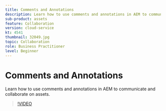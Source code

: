 ```yaml
---
title: Comments and Annotations
description: Learn how to use comments and annotations in AEM to communicate and collaborate on assets.
sub-product: assets
feature: Collaboration
version: cloud-service
kt: 4541
thumbnail: 32049.jpg
topic: Collaboration
role: Business Practitioner
level: Beginner
---
```


# Comments and Annotations

Learn how to use comments and annotations in AEM to communicate and collaborate on assets.

>[!VIDEO](https://video.tv.adobe.com/v/32049/?quality=12&learn=on&hidetitle=true)